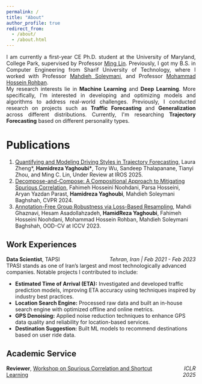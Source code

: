 ```yaml
---
permalink: /
title: "About"
author_profile: true
redirect_from: 
  - /about/
  - /about.html
---
```

<div style="text-align: justify;">
I am currently a first-year CE Ph.D. student at the University of Maryland, College Park, supervised by Professor <a href="https://www.cs.umd.edu/~lin/" target="_blank">Ming Lin</a>. Previously, I got my B.S. in Computer Engineering from Sharif University of Technology, where I worked with Professor <a href="https://sharif.edu/~soleymani/" target="_blank">Mahdieh Soleymani</a>, and Professor <a href="https://sharif.edu/~rohban/index.html" target="_blank">Mohammad Hossein Rohban</a>.
<br>
My research interests lie in <strong>Machine Learning</strong> and <strong>Deep Learning</strong>. More specifically, I'm interested in developing and optimizing models and algorithms to address real-world challenges. Previously, I conducted research on projects such as <strong>Traffic Forecasting</strong> and <strong>Generalization</strong> across different distributions. Currently, I'm researching  <strong>Trajectory Forecasting</strong> based on different personality types.
</div>

<div style="margin-bottom: 20px;"></div>


Publications
======
1. [Quantifying and Modeling Driving Styles in Trajectory Forecasting](https://arxiv.org/abs/2503.04994), Laura Zheng\*, **Hamidreza Yaghoubi\***, Tony Wu, Sandeep Thalapanane, Tianyi Zhou, and Ming C. Lin, Under Review at IROS 2025.
1. [Decompose-and-Compose: A Compositional Approach to Mitigating Spurious Correlation](https://openaccess.thecvf.com/content/CVPR2024/papers/Noohdani_Decompose-and-Compose_A_Compositional_Approach_to_Mitigating_Spurious_Correlation_CVPR_2024_paper.pdf), Fahimeh Hosseini Noohdani, Parsa Hosseini, Aryan Yazdan Parast, **Hamidreza Yaghoubi**, Mahdieh Soleymani Baghshah, CVPR 2024.
1. [Annotation-Free Group Robustness via Loss-Based Resampling](https://arxiv.org/pdf/2312.04893), Mahdi Ghaznavi, Hesam Asadollahzadeh, **HamidReza Yaghoubi**, Fahimeh Hosseini Noohdani, Mohammad Hossein Rohban, Mahdieh Soleymani Baghshah, OOD-CV at ICCV 2023.

Work Experiences
------
<div style="display: flex; justify-content: space-between; align-items: baseline;">
  <div>
    <strong>Data Scientist</strong>, TAPSI
  </div>
  <div style="text-align: right; font-style: italic;">
    Tehran, Iran | Feb 2021 - Feb 2023
  </div>
</div>
TPASI stands as one of Iran’s largest and most technologically advanced companies. Notable projects I contributed to include:

- **Estimated Time of Arrival (ETA):** Investigated and developed traffic prediction models, improving ETA accuracy using techniques inspired by industry best practices.
- **Location Search Engine:** Processed raw data and built an in-house search engine with optimized offline and online metrics.
- **GPS Denoising:** Applied noise reduction techniques to enhance GPS data quality and reliability for location-based services.
- **Destination Suggestion:** Built ML models to recommend destinations based on user ride data.

Academic Service
------
<div style="display: flex; justify-content: space-between; align-items: baseline;">
  <div>
    <strong>Reviewer</strong>, <a href="https://scslworkshop.github.io" target="_blank">Workshop on Spurious Correlation and Shortcut Learning</a>
  </div>
  <div style="text-align: right; font-style: italic;">
    ICLR 2025
  </div>
</div>

